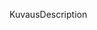 <span data-ttu-id="ca380-101">Kuvaus</span><span class="sxs-lookup"><span data-stu-id="ca380-101">Description</span></span>
